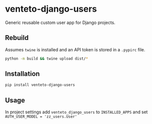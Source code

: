 # venteto-django-users
Generic reusable custom user app for Django projects.

## Rebuild
Assumes `twine` is installed and an API token is stored in a `.pypirc` file.

```bash
python -m build && twine upload dist/*
```

## Installation
```bash
pip install venteto-django-users
```

## Usage
In project settings add `venteto_django_users` to `INSTALLED_APPS` and set `AUTH_USER_MODEL = 'zz_users.User'`
